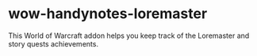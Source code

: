 # wow-handynotes-loremaster
This World of Warcraft addon helps you keep track of the Loremaster and story quests achievements.
